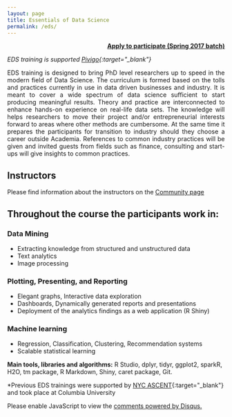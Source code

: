 ```yaml
---
layout: page
title: Essentials of Data Science
permalink: /eds/
---
```


<p style="text-align: right;  font-weight: bold;">
<a href="javascript:void( window.open('https://form.jotform.com/70565679110155', 'blank','scrollbars=yes,toolbar=no,width=700,height=500'))">Apply to participate (Spring 2017 batch)</a>
</p>


*EDS training is supported [Pivigo](https://www.pivigo.com/){:target="_blank"}*

<p style="text-align: justify;">
EDS training is designed to bring PhD level researchers up to speed in the modern field of Data Science. The curriculum is formed based on the tolls and practices currently in use in data driven businesses and industry. It is meant to cover a wide spectrum of data science sufficient to start producing meaningful results. Theory and practice are interconnected to enhance hands-on experience on real-life data sets. The knowledge will helps researchers to move their project and/or entrepreneurial interests forward to areas where other methods are cumbersome. At the same time it prepares the participants for transition to industry should they choose a career outside Academia. References to common industry practices will be given and invited guests from fields such as finance, consulting and start-ups will give insights to common practices.   
</p>

## Instructors

Please find information about the instructors on the [Community page](http://www.ket-labs.com/community/)


## Throughout the course the participants work in:

### Data Mining
* Extracting knowledge from structured and unstructured data
* Text analytics
* Image processing

### Plotting, Presenting, and Reporting
* Elegant graphs, Interactive data exploration
* Dashboards, Dynamically generated reports and presentations  
* Deployment of the analytics findings as a web application (R Shiny)

### Machine learning   
* Regression, Classification, Clustering, Recommendation systems
* Scalable statistical learning
  
**Main tools, libraries and algorithms:**  R Studio, dplyr, tidyr, ggplot2, sparkR, H2O, tm package, R Markdown, Shiny, caret package, Git.


*Previous EDS trainings were supported by [NYC ASCENT](http://www.nycascent.org/){:target="_blank"} and took place at Columbia University

<div id="disqus_thread"></div>
<script>

/**
*  RECOMMENDED CONFIGURATION VARIABLES: EDIT AND UNCOMMENT THE SECTION BELOW TO INSERT DYNAMIC VALUES FROM YOUR PLATFORM OR CMS.
*  LEARN WHY DEFINING THESE VARIABLES IS IMPORTANT: https://disqus.com/admin/universalcode/#configuration-variables*/
/*
var disqus_config = function () {
this.page.url = PAGE_URL;  // Replace PAGE_URL with your page's canonical URL variable
this.page.identifier = PAGE_IDENTIFIER; // Replace PAGE_IDENTIFIER with your page's unique identifier variable
};
*/
(function() { // DON'T EDIT BELOW THIS LINE
var d = document, s = d.createElement('script');
s.src = 'https://eds-ny.disqus.com/embed.js';
s.setAttribute('data-timestamp', +new Date());
(d.head || d.body).appendChild(s);
})();
</script>
<noscript>Please enable JavaScript to view the <a href="https://disqus.com/?ref_noscript">comments powered by Disqus.</a></noscript>

